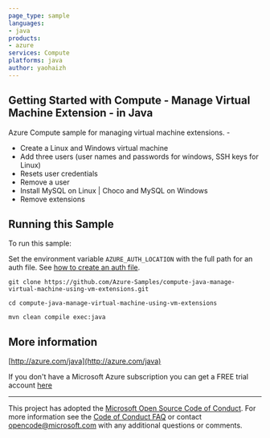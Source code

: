 ```yaml
---
page_type: sample
languages:
- java
products:
- azure
services: Compute
platforms: java
author: yaohaizh
---
```


## Getting Started with Compute - Manage Virtual Machine Extension - in Java ##


  Azure Compute sample for managing virtual machine extensions. -
   - Create a Linux and Windows virtual machine
   - Add three users (user names and passwords for windows, SSH keys for Linux)
   - Resets user credentials
   - Remove a user
   - Install MySQL on Linux | Choco and MySQL on Windows
   - Remove extensions
 

## Running this Sample ##

To run this sample:

Set the environment variable `AZURE_AUTH_LOCATION` with the full path for an auth file. See [how to create an auth file](https://github.com/Azure/azure-libraries-for-java/blob/master/AUTH.md).

    git clone https://github.com/Azure-Samples/compute-java-manage-virtual-machine-using-vm-extensions.git

    cd compute-java-manage-virtual-machine-using-vm-extensions

    mvn clean compile exec:java

## More information ##

[http://azure.com/java](http://azure.com/java)

If you don't have a Microsoft Azure subscription you can get a FREE trial account [here](http://go.microsoft.com/fwlink/?LinkId=330212)

---

This project has adopted the [Microsoft Open Source Code of Conduct](https://opensource.microsoft.com/codeofconduct/). For more information see the [Code of Conduct FAQ](https://opensource.microsoft.com/codeofconduct/faq/) or contact [opencode@microsoft.com](mailto:opencode@microsoft.com) with any additional questions or comments.